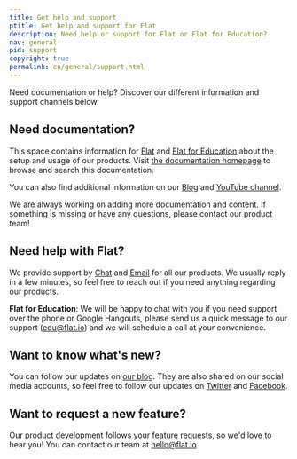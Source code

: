 ```yaml
---
title: Get help and support
ptitle: Get help and support for Flat
description: Need help or support for Flat or Flat for Education?
nav: general
pid: support
copyright: true
permalink: en/general/support.html
---
```


Need documentation or help? Discover our different information and support channels below.

## Need documentation?

This space contains information for [Flat](https://flat.io) and [Flat for Education](https://flat.io/edu) about the setup and usage of our products. Visit [the documentation homepage]({{site.baseurl}}/) to browse and search this documentation.

You can also find additional information on our [Blog](https://blog.flat.io) and [YouTube channel](https://www.youtube.com/flat-io).

We are always working on adding more documentation and content. If something is missing or have any questions, please contact our product team!

## Need help with Flat?

We provide support by [Chat](/help/support) and [Email](mailto:hello@flat.io) for all our products. We usually reply in a few minutes, so feel free to reach out if you need anything regarding our products.

**Flat for Education**: We will be happy to chat with you if you need support over the phone or Google Hangouts, please send us a quick message to our support ([edu@flat.io](mailto:edu@flat.io)) and we will schedule a call at your convenience.

## Want to know what's new?

You can follow our updates on [our blog](https://blog.flat.io). They are also shared on our social media accounts, so feel free to follow our updates on [Twitter](https://twitter.com/flat_io) and [Facebook](https://www.facebook.com/flat.io).

## Want to request a new feature?

Our product development follows your feature requests, so we'd love to hear you! You can contact our team at [hello@flat.io](mailto:hello@flat.io).
